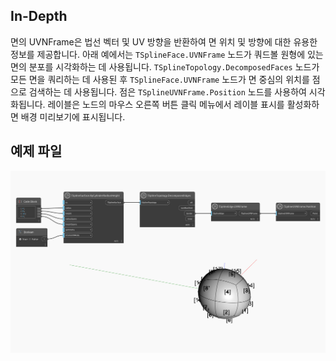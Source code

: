 ## In-Depth
면의 UVNFrame은 법선 벡터 및 UV 방향을 반환하여 면 위치 및 방향에 대한 유용한 정보를 제공합니다.
아래 예에서는 `TSplineFace.UVNFrame` 노드가 쿼드볼 원형에 있는 면의 분포를 시각화하는 데 사용됩니다. `TSplineTopology.DecomposedFaces` 노드가 모든 면을 쿼리하는 데 사용된 후 `TSplineFace.UVNFrame` 노드가 면 중심의 위치를 점으로 검색하는 데 사용됩니다. 점은 `TSplineUVNFrame.Position` 노드를 사용하여 시각화됩니다. 레이블은 노드의 마우스 오른쪽 버튼 클릭 메뉴에서 레이블 표시를 활성화하면 배경 미리보기에 표시됩니다.

## 예제 파일

![Example](./Autodesk.DesignScript.Geometry.TSpline.TSplineFace.UVNFrame_img.jpg)
